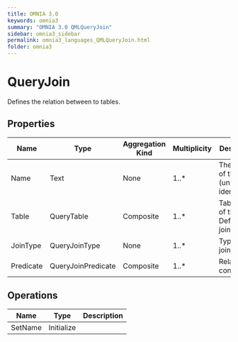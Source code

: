 ```yaml
---
title: OMNIA 3.0
keywords: omnia3
summary: "OMNIA 3.0 QMLQueryJoin"
sidebar: omnia3_sidebar
permalink: omnia3_languages_QMLQueryJoin.html
folder: omnia3
---
```


# QueryJoin
Defines the relation between to tables.
## Properties
Name | Type | Aggregation Kind | Multiplicity | Description
--------- | --------- | --------- | --------- | ---------
Name | Text | None | 1..* | The name of the entity (unique identifier).
Table | QueryTable | Composite | 1..* | Table with of the Definition to join with.
JoinType | QueryJoinType | None | 1..* | Type of join/relation.
Predicate | QueryJoinPredicate | Composite | 1..* | Relationship condition.
## Operations
Name | Type | Description
--------- | --------- | ---------
SetName | Initialize | 


